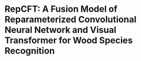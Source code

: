# RepCFT: A Fusion Model of Reparameterized Convolutional Neural Network and Visual Transformer for Wood Species Recognition

